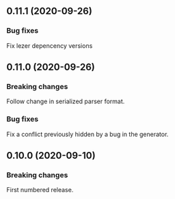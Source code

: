 ## 0.11.1 (2020-09-26)

### Bug fixes

Fix lezer depencency versions

## 0.11.0 (2020-09-26)

### Breaking changes

Follow change in serialized parser format.

### Bug fixes

Fix a conflict previously hidden by a bug in the generator.

## 0.10.0 (2020-09-10)

### Breaking changes

First numbered release.
